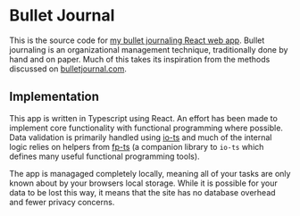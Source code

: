 # Bullet Journal
This is the source code for [my bullet journaling React web app](https://caalden.github.io/bullet-journal/). Bullet journaling is an organizational management
technique, traditionally done by hand and on paper. Much of this takes its inspiration from the methods discussed on 
[bulletjournal.com](https://bulletjournal.com/).

## Implementation

This app is written in Typescript using React. An effort has been made to implement core functionality with functional programming where possible. Data
validation is primarily handled using [io-ts](https://github.com/gcanti/io-ts) and much of the internal logic relies on helpers from
[fp-ts](https://github.com/gcanti/fp-ts) (a companion library to `io-ts` which defines many useful functional programming tools).

The app is managaged completely locally, meaning all of your tasks are only known about by your browsers local storage. While it is possible for your data
to be lost this way, it means that the site has no database overhead and fewer privacy concerns.
